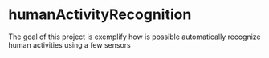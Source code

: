 humanActivityRecognition
========================

The goal of this project is exemplify how is possible automatically recognize human activities using a few sensors
